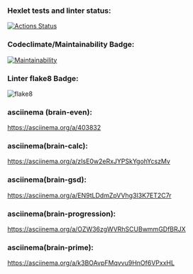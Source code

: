 ### Hexlet tests and linter status:
[![Actions Status](https://github.com/Mqtaw/python-project-lvl1/workflows/hexlet-check/badge.svg)](https://github.com/Mqtaw/python-project-lvl1/actions)

### Codeclimate/Maintainability Badge:
[![Maintainability](https://api.codeclimate.com/v1/badges/a99a88d28ad37a79dbf6/maintainability)](https://codeclimate.com/github/codeclimate/codeclimate/maintainability)

### Linter flake8 Badge:
![flake8](https://github.com/Mqtaw/python-project-lvl1/actions/workflows/flake8_lint.yml/badge.svg)

### asciinema (brain-even):
https://asciinema.org/a/403832

### asciinema(brain-calc):
https://asciinema.org/a/zIsE0w2eRxJYPSkYgohYcszMv

### asciinema(brain-gsd):
https://asciinema.org/a/EN9tLDdmZpVVhg3I3K7ET2C7r

### asciinema(brain-progression):
https://asciinema.org/a/OZW36zgWVRhSCUBwmmGDfBRJX

### asciinema(brain-prime):
https://asciinema.org/a/k3BOAvpFMqvvu9HnOf6VPxxHL